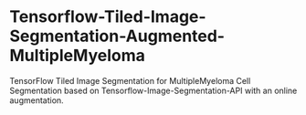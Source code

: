 # Tensorflow-Tiled-Image-Segmentation-Augmented-MultipleMyeloma
TensorFlow Tiled Image Segmentation for MultipleMyeloma Cell Segmentation based on Tensorflow-Image-Segmentation-API with an online augmentation.
